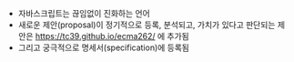 - 자바스크립트는 끊임없이 진화하는 언어
- 새로운 제안(proposal)이 정기적으로 등록, 분석되고, 가치가 있다고 판단되는 제안은 https://tc39.github.io/ecma262/ 에 추가됨
- 그리고 궁극적으로 명세서(specification)에 등록됨


